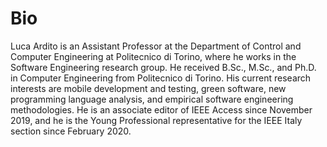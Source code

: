 # Bio

Luca Ardito is an Assistant Professor at the Department of Control and Computer Engineering at Politecnico di Torino, where he works in the Software Engineering research group. He received B.Sc., M.Sc., and Ph.D. in Computer Engineering from Politecnico di Torino. His current research interests are mobile development and testing, green software, new programming language analysis, and empirical software engineering methodologies. He is an associate editor of IEEE Access since November 2019, and he is the Young Professional representative for the IEEE Italy section since February 2020.
<script>
document.onreadystatechange = function() {
     if (document.readyState === 'complete') {
	document.getElementById("sidebar").innerHTML = '<section id="sidebar-content"><p><img id="profilepic" src="https://raw.githubusercontent.com/lucaardito/lucaardito.github.io/master/luca.png"/></p><p>Research topics<ul><li>Android</li><li>GUI Testing</li><li>Energy Awareness</li><li>Green Software</li></ul></p><section>';
     }
};
</script>

